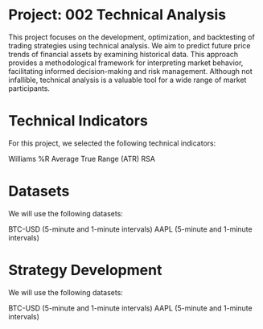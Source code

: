 # Project: 002 Technical Analysis

This project focuses on the development, optimization, and backtesting of trading strategies using technical analysis. We aim to predict future price trends of financial assets by examining historical data. This approach provides a methodological framework for interpreting market behavior, facilitating informed decision-making and risk management. Although not infallible, technical analysis is a valuable tool for a wide range of market participants. 

# Technical Indicators

For this project, we selected the following technical indicators:

Williams %R
Average True Range (ATR)
RSA 

# Datasets

We will use the following datasets:

BTC-USD (5-minute and 1-minute intervals)
AAPL (5-minute and 1-minute intervals) 


# Strategy Development

We will use the following datasets:

BTC-USD (5-minute and 1-minute intervals)
AAPL (5-minute and 1-minute intervals) 





